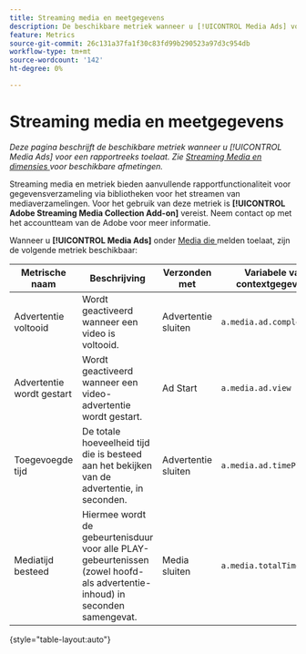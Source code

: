 ```yaml
---
title: Streaming media en meetgegevens
description: De beschikbare metriek wanneer u [!UICONTROL Media Ads] voor een rapportreeks toelaat.
feature: Metrics
source-git-commit: 26c131a37fa1f30c83fd99b290523a97d3c954db
workflow-type: tm+mt
source-wordcount: '142'
ht-degree: 0%

---
```


# Streaming media en meetgegevens

*Deze pagina beschrijft de beschikbare metriek wanneer u [!UICONTROL Media Ads] voor een rapportreeks toelaat. Zie [ Streaming Media en dimensies ](../dimensions/sm-ads.md) voor beschikbare afmetingen.*

Streaming media en metriek bieden aanvullende rapportfunctionaliteit voor gegevensverzameling via bibliotheken voor het streamen van mediaverzamelingen. Voor het gebruik van deze metriek is **[!UICONTROL Adobe Streaming Media Collection Add-on]** vereist. Neem contact op met het accountteam van de Adobe voor meer informatie.

Wanneer u **[!UICONTROL Media Ads]** onder [ Media die ](/help/admin/admin/c-manage-report-suites/c-edit-report-suites/media-management.md) melden toelaat, zijn de volgende metriek beschikbaar:

| Metrische naam | Beschrijving | Verzonden met | Variabele van contextgegevens |
| --- | --- | --- | --- |
| Advertentie voltooid | Wordt geactiveerd wanneer een video is voltooid. | Advertentie sluiten | `a.media.ad.complete` |
| Advertentie wordt gestart | Wordt geactiveerd wanneer een video-advertentie wordt gestart. | Ad Start | `a.media.ad.view` |
| Toegevoegde tijd | De totale hoeveelheid tijd die is besteed aan het bekijken van de advertentie, in seconden. | Advertentie sluiten | `a.media.ad.timePlayed` |
| Mediatijd besteed | Hiermee wordt de gebeurtenisduur voor alle PLAY-gebeurtenissen (zowel hoofd- als advertentie-inhoud) in seconden samengevat. | Media sluiten | `a.media.totalTimePlayed` |

{style="table-layout:auto"}
